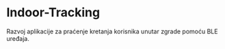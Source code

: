 # Indoor-Tracking

Razvoj aplikacije za praćenje kretanja korisnika unutar zgrade pomoću BLE uređaja.
